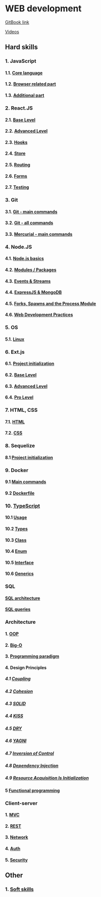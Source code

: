 # WEB development

[GitBook link](https://sergiy-mykhailov-2.gitbook.io/development/)

[Videos](https://github.com/YauhenKavalchuk/interview-questions)

## Hard skills

### 1. JavaScript
#### 1.1. [Core language](js/js_core.md)
#### 1.2. [Browser related part](js/js_browser.md)
#### 1.3. [Additional part](js/js_additional.md)

### 2. React.JS
#### 2.1. [Base Level](react/react_base.md)
#### 2.2. [Advanced Level](react/react_advanced.md)
#### 2.3. [Hooks](react/react_hooks.md)
#### 2.4. [Store](react/react_store.md)
#### 2.5. [Routing](react/react_routing.md)
#### 2.6. [Forms](react/react_forms.md)
#### 2.7. [Testing](react/react_testing.md)

### 3. Git
#### 3.1. [Git - main commands](git/git_main.md)
#### 3.2. [Git - all commands](git/git_all.md)
#### 3.3. [Mercurial - main commands](git/hg_main.md)

### 4. Node.JS
#### 4.1. [Node.js basics](node/node_1.md)
#### 4.2. [Modules / Packages](node/node_2.md)
#### 4.3. [Events & Streams](node/node_3.md)
#### 4.4. [ExpressJS & MongoDB](node/node_4.md)
#### 4.5. [Forks, Spawns and the Process Module](node/node_5.md)
#### 4.6. [Web Development Practices](node/node_6.md)

### 5. OS
#### 5.1. [Linux](os/linux.md)

### 6. Ext.js
#### 6.1. [Project initialization](ext/extjs_init.md)
#### 6.2. [Base Level](ext/extjs_base.md)
#### 6.3. [Advanced Level](ext/extjs_advanced.md)
#### 6.4. [Pro Level](ext/extjs_pro.md)

### 7. HTML, CSS
#### 7.1. [HTML](html_css/html.md)
#### 7.2. [CSS](html_css/css.md)

### 8. Sequelize
#### 8.1 [Project initialization](sequelize/sequelize_init.md)

### 9. Docker
#### 9.1 [Main commands](docker/commands.md)
#### 9.2 [Dockerfile](docker/dockerfile.md)

### 10. [TypeScript](ts/ts.md)
#### 10.1 [Usage](ts/core/ts_usage.md)
#### 10.2 [Types](ts/core/ts_type.md)
#### 10.3 [Class](ts/core/ts_class.md)
#### 10.4 [Enum](ts/core/ts_enum.md)
#### 10.5 [Interface](ts/core/ts_interface.md)
#### 10.6 [Generics](ts/core/ts_generic.md)

### SQL
#### [SQL architecture](sql/sql_architecture.md)
#### [SQL queries](sql/sql_queries.md)

### Architecture
#### 1. [OOP](architecture/OOP.md)
#### 2. [Big-O](architecture/big_O.md)
#### 3. [Programming paradigm](architecture/programming_paradigm.md)
#### 4. Design Principles
##### 4.1 [Coupling](architecture/principles/coupling.md)
##### 4.2 [Cohesion](architecture/principles/cohesion.md)
##### 4.3 [SOLID](architecture/principles/solid.md)
##### 4.4 [KISS](architecture/principles/KISS.md)
##### 4.5 [DRY](architecture/principles/DRY.md)
##### 4.6 [YAGNI](architecture/principles/YAGNI.md)
##### 4.7 [Inversion of Control](architecture/principles/IoC.md)
##### 4.8 [Dependency Injection](architecture/principles/dependency_injection.md)
##### 4.9 [Resource Acquisition Is Initialization](architecture/principles/RAII.md)
#### 5 [Functional programming](architecture/functional_programming.md)

### Client-server
#### 1. [MVC](client-server/MVC.md)
#### 2. [REST](client-server/REST.md)
#### 3. [Network](client-server/network.md)
#### 4. [Auth](client-server/auth.md)
#### 5. [Security](client-server/security.md)


## Other

### 1. [Soft skills](other/soft_skills.md)
